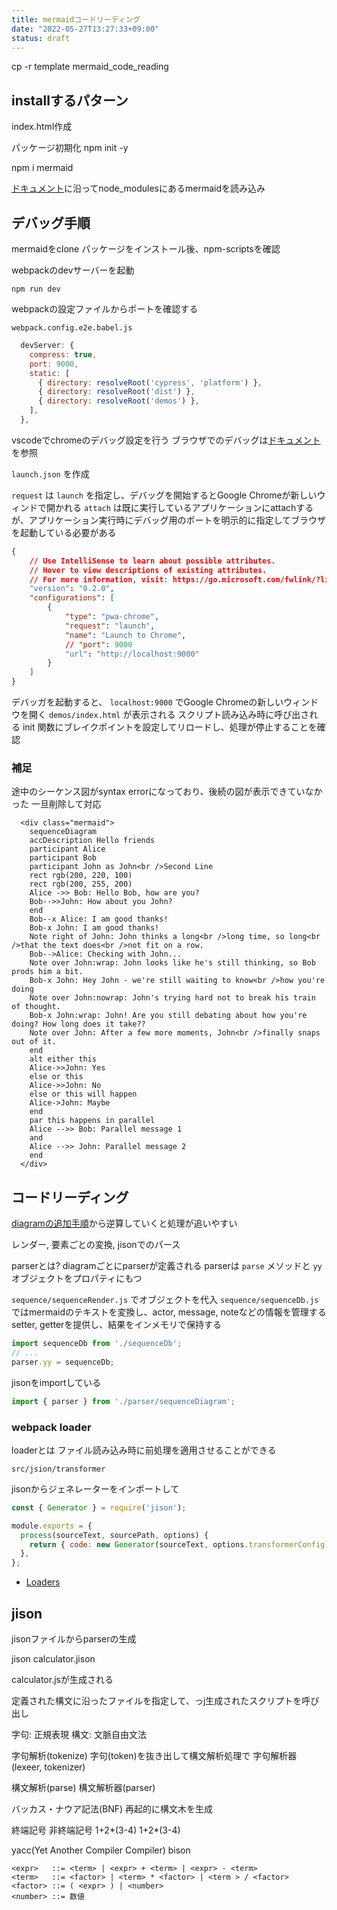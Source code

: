 ```yaml
---
title: mermaidコードリーディング
date: "2022-05-27T13:27:33+09:00"
status: draft
---
```


cp -r template mermaid_code_reading

## installするパターン

index.html作成

パッケージ初期化
npm init -y

npm i mermaid

[ドキュメント](https://mermaid-js.github.io/mermaid/#/n00b-gettingStarted?id=working-examples)に沿ってnode_modulesにあるmermaidを読み込み

## デバッグ手順

mermaidをclone
パッケージをインストール後、npm-scriptsを確認

webpackのdevサーバーを起動

```shell
npm run dev
```

webpackの設定ファイルからポートを確認する

`webpack.config.e2e.babel.js`

```js
  devServer: {
    compress: true,
    port: 9000,
    static: [
      { directory: resolveRoot('cypress', 'platform') },
      { directory: resolveRoot('dist') },
      { directory: resolveRoot('demos') },
    ],
  },
```

vscodeでchromeのデバッグ設定を行う
ブラウザでのデバッグは[ドキュメント](https://code.visualstudio.com/docs/nodejs/browser-debugging)を参照

`launch.json` を作成

`request` は `launch` を指定し、デバッグを開始するとGoogle Chromeが新しいウィンドで開かれる
`attach` は既に実行しているアプリケーションにattachするが、アプリケーション実行時にデバッグ用のポートを明示的に指定してブラウザを起動している必要がある

```json
{
    // Use IntelliSense to learn about possible attributes.
    // Hover to view descriptions of existing attributes.
    // For more information, visit: https://go.microsoft.com/fwlink/?linkid=830387
    "version": "0.2.0",
    "configurations": [
        {
            "type": "pwa-chrome",
            "request": "launch",
            "name": "Launch to Chrome",
            // "port": 9000
            "url": "http://localhost:9000"
        }
    ]
}
```

デバッガを起動すると、 `localhost:9000`  でGoogle Chromeの新しいウィンドウを開く
`demos/index.html` が表示される
スクリプト読み込み時に呼び出される init 関数にブレイクポイントを設定してリロードし、処理が停止することを確認

### 補足

途中のシーケンス図がsyntax errorになっており、後続の図が表示できていなかった
一旦削除して対応

```mermaid
  <div class="mermaid">
    sequenceDiagram
    accDescription Hello friends
    participant Alice
    participant Bob
    participant John as John<br />Second Line
    rect rgb(200, 220, 100)
    rect rgb(200, 255, 200)
    Alice ->> Bob: Hello Bob, how are you?
    Bob-->>John: How about you John?
    end
    Bob--x Alice: I am good thanks!
    Bob-x John: I am good thanks!
    Note right of John: John thinks a long<br />long time, so long<br />that the text does<br />not fit on a row.
    Bob-->Alice: Checking with John...
    Note over John:wrap: John looks like he's still thinking, so Bob prods him a bit.
    Bob-x John: Hey John - we're still waiting to know<br />how you're doing
    Note over John:nowrap: John's trying hard not to break his train of thought.
    Bob-x John:wrap: John! Are you still debating about how you're doing? How long does it take??
    Note over John: After a few more moments, John<br />finally snaps out of it.
    end
    alt either this
    Alice->>John: Yes
    else or this
    Alice->>John: No
    else or this will happen
    Alice->John: Maybe
    end
    par this happens in parallel
    Alice -->> Bob: Parallel message 1
    and
    Alice -->> John: Parallel message 2
    end
  </div>
```

## コードリーディング

[diagramの追加手順](https://github.com/mermaid-js/mermaid/blob/develop/docs/newDiagram.md)から逆算していくと処理が追いやすい

レンダー, 要素ごとの変換, jisonでのパース

parserとは?
diagramごとにparserが定義される
parserは `parse` メソッドと `yy` オブジェクトをプロパティにもつ

`sequence/sequenceRender.js` でオブジェクトを代入
`sequence/sequenceDb.js` ではmermaidのテキストを変換し、actor, message, noteなどの情報を管理するsetter, getterを提供し、結果をインメモリで保持する

```js
import sequenceDb from './sequenceDb';
// ...
parser.yy = sequenceDb;
```

jisonをimportしている

```js
import { parser } from './parser/sequenceDiagram';
```

### webpack loader

loaderとは
ファイル読み込み時に前処理を適用させることができる

`src/jsion/transformer`

jisonからジェネレーターをインポートして　

```js
const { Generator } = require('jison');

module.exports = {
  process(sourceText, sourcePath, options) {
    return { code: new Generator(sourceText, options.transformerConfig).generate() };
  },
};
```

- [Loaders](https://webpack.js.org/concepts/loaders)

## jison

jisonファイルからparserの生成

jison calculator.jison

calculator.jsが生成される

定義された構文に沿ったファイルを指定して、っj生成されたスクリプトを呼び出し

字句: 正規表現
構文: 文脈自由文法

字句解析(tokenize)
字句(token)を抜き出して構文解析処理で
字句解析器(lexeer, tokenizer)

構文解析(parse)
構文解析器(parser)

バッカス・ナウア記法(BNF)
再起的に構文木を生成

終端記号
非終端記号
1+2*(3-4)
1+2*(3-4)<cxpr>

yacc(Yet Another Compiler Compiler)
bison
```
<expr>   ::= <term> | <expr> + <term> | <expr> - <term>
<term>   ::= <factor> | <term> * <factor> | <term > / <factor>
<factor> ::= ( <expr> ) | <number>
<number> ::= 数値
```


